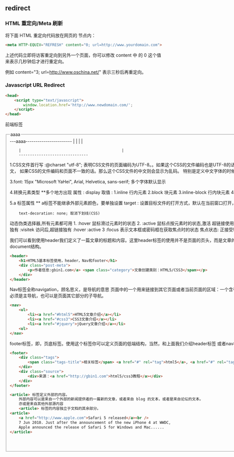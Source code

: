 

## redirect

### HTML 重定向/Meta 刷新
将下面 HTML 重定向代码放在网页的 <head> 节点内：

```html
<meta HTTP-EQUIV="REFRESH" content="0; url=http://www.yourdomain.com"> 
```

上述代码立即将访客重定向到另外一个页面，你可以修改 content 中 的 0 这个值来表示几秒钟后才进行重定向。

例如 content="3; url=http://www.oschina.net/" 表示三秒后再重定向。



### Javascript URL Redirect


```html
<head>
	<script type="text/javascript">
		window.location.href='http://www.newdomain.com/';
	</script>
</head>
```



前端标签
    <fieldset>
        <legend>aaaa</legend>
        ---aaaa-----------------------
        |                                             |
        |                                             |

        |                                             |
        -------------------------------

1.CSS文件首行写 :@charset "utf-8";
    表明CSS文件的页面编码为UTF-8。。如果这个CSS的文件编码也是UTF-8的话。
    那么在浏览器中看到的CSS文件的页面中中文的注释或者中文字体就可以正确显示为中文，
    如果CSS的文件编码和页面不一致的话。那么这个CSS文件的中文则会显示为乱码。
    特别是定义中文字体的时候。就不能正确识别。其他则没有多大影响。



3.font: 15px "Microsoft YaHei", Arial, Helvetica, sans-serif; 多个字体默认显示

4.转换元素类型 **多个地方出现
    属性 : display
    取值 :  1.inline 行内元素
            2.block  块元素
            3.inline-block 行内块元素
            4.none  元素隐藏,在文档中不占位

5.a 标签属性    ** a标签不能继承外部元素颜色，要单独设置 
        target : 设置目标文件的打开方式，默认在当前窗口打开，覆盖原文本
            取值:  _self  默认值
                   _blank  新建页面窗口打开
      
        text-decoration: none; 取消下划线(CSS)

动态伪类选择器,所有元素都可用
    1. :hover
        鼠标滑过元素时的状态
    2. :active
        鼠标点按元素时的状态,激活
        超链接使用注意:
             1.超链接可以设置四种状态的样式，
                    书写时必须按以下顺序定义
                            :link       访问前,超链接独有
                            :visitek    访问后,超链接独有
                            :hover
                            :active
        3 :focus
        表示文本框或密码框在获取焦点时的状态
        焦点状态: 正接受输入或编辑时的状态
                   input:focus{
                       样式
                   }









我们可以看到使用header我们定义了一篇文章的标题和内容。这里header标签的使用并不是页面的页头，而是文章的页头。
所以在HTML5中，header的使用更加灵活，你可以根据你的需要来定义和组织document结构。

```html
<header>
    <h1>HTML5基本标签使用，header，Nav和footer</h1>
    <div class="post-meta">
        <p>作者信息:gbin1.com</a> <span class="category">文章创建类别：HTML5/CSS3</span></p>  
    </div>
</header>
```



Nav标签全称navigation，顾名思义，是导航的意思
页面中的一个用来链接到其它页面或者当前页面的区域：一个含有导航链接的区域
这里非常清楚的定义了nav标签的功能，这里和header类似并没有指定必须是主导航，也可以是页面其它部分的子导航。

```html
<nav>
    <ul>
        <li><a href="#html5">HTML5文章介绍</a></li>
        <li><a href="#css3">CSS3文章介绍</a></li>
        <li><a href="#jquery">jQuery文章介绍</a></li>
    <ul>
</nav>
```



footer标签，即，页底标签。使用这个标签你可以定义页面的低端结构，当然，和上面我们介绍header标签
或者nav标签一样，它并不是仅仅使用在整个页面的页尾处

```html
<footer>
    <div class="tags">
        <span class="tags-title">相关标签</span> <a href="#" rel="tag">html5</a>, <a href="#" rel="tag">nav</a>, <a href="#" rel="tag">header</a>, <a href="#" rel="tag">footer</a>
    </div>
    <div class="source">
        <div>来源：<a href="http://gbin1.com">html5/css3教程</a></div> 
    </div>
</footer>
```



```html
<article> 标签定义外部的内容。
    外部内容可以是来自一个外部的新闻提供者的一篇新的文章，或者来自 blog 的文本，或者是来自论坛的文本。
    亦或是来自其他外部源内容
    <article> 标签的内容独立于文档的其余部分。
<article>
    <a href="http://www.apple.com">Safari 5 released</a><br />
    7 Jun 2010. Just after the announcement of the new iPhone 4 at WWDC, 
    Apple announced the release of Safari 5 for Windows and Mac......
</article>
```




​            